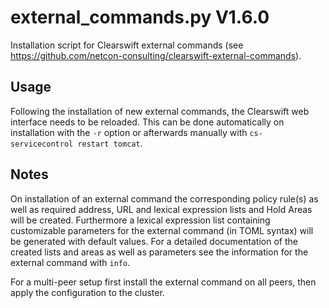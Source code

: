 external_commands.py V1.6.0
===========================

Installation script for Clearswift external commands (see https://github.com/netcon-consulting/clearswift-external-commands).

## Usage
Following the installation of new external commands, the Clearswift web interface needs to be reloaded. This can be done automatically on installation with the `-r` option or afterwards manually with `cs-servicecontrol restart tomcat`.

## Notes
On installation of an external command the corresponding policy rule(s) as well as required address, URL and lexical expression lists and Hold Areas will be created. Furthermore a lexical expression list containing customizable parameters for the external command (in TOML syntax) will be generated with default values. For a detailed documentation of the created lists and areas as well as parameters see the information for the external command with `info`.

For a multi-peer setup first install the external command on all peers, then apply the configuration to the cluster.
